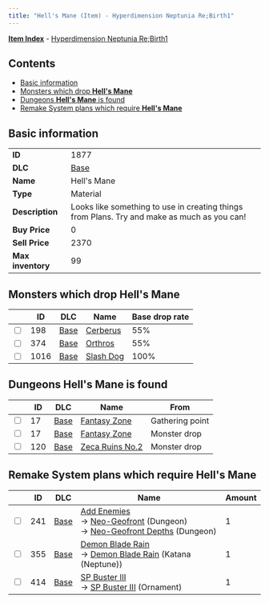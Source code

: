 ```yaml
---
title: "Hell's Mane (Item) - Hyperdimension Neptunia Re;Birth1"
---
```


[**Item Index**](/neptunia/rb1/item/index.html) - [Hyperdimension Neptunia Re;Birth1](/neptunia/rb1)

## Contents

- [Basic information](#basic-information)
- [Monsters which drop **Hell's Mane**](#monsters-which-drop-hells-mane)
- [Dungeons **Hell's Mane** is found](#dungeons-hells-mane-is-found)
- [Remake System plans which require **Hell's Mane**](#remake-system-plans-which-require-hells-mane)

## Basic information

|   |   |
| -- | -- |
| **ID** | 1877 |
| **DLC** | [Base](/neptunia/rb1/dlc/1-base.html) |
| **Name** | Hell's Mane |
| **Type** | Material |
| **Description** | Looks like something to use in creating things from Plans. Try and make as much as you can! |
| **Buy Price** | 0 |
| **Sell Price** | 2370 |
| **Max inventory** | 99 |

## Monsters which drop **Hell's Mane**

|    | ID | DLC | Name | Base drop rate |
| -- | -- | --- | ---- | -------------- |
| <input type="checkbox" id="rb1-monster-1-198" class="trackbox" /> | 198 | [Base](/neptunia/rb1/dlc/1-base.html) | [Cerberus](/neptunia/rb1/monster/1-198-cerberus.html) | 55% |
| <input type="checkbox" id="rb1-monster-1-374" class="trackbox" /> | 374 | [Base](/neptunia/rb1/dlc/1-base.html) | [Orthros](/neptunia/rb1/monster/1-374-orthros.html) | 55% |
| <input type="checkbox" id="rb1-monster-1-1016" class="trackbox" /> | 1016 | [Base](/neptunia/rb1/dlc/1-base.html) | [Slash Dog](/neptunia/rb1/monster/1-1016-slash-dog.html) | 100% |

## Dungeons **Hell's Mane** is found

|    | ID | DLC | Name | From |
| -- | -- | --- | ---- | ---- |
| <input type="checkbox" id="rb1-dungeon-1-17" class="trackbox" /> | 17 | [Base](/neptunia/rb1/dlc/1-base.html) | [Fantasy Zone](/neptunia/rb1/dungeon/1-17-fantasy-zone.html) | Gathering point |
| <input type="checkbox" id="rb1-dungeon-1-17" class="trackbox" /> | 17 | [Base](/neptunia/rb1/dlc/1-base.html) | [Fantasy Zone](/neptunia/rb1/dungeon/1-17-fantasy-zone.html) | Monster drop |
| <input type="checkbox" id="rb1-dungeon-1-120" class="trackbox" /> | 120 | [Base](/neptunia/rb1/dlc/1-base.html) | [Zeca Ruins No.2](/neptunia/rb1/dungeon/1-120-zeca-ruins-no-2.html) | Monster drop |

## Remake System plans which require **Hell's Mane**

|    | ID | DLC | Name | Amount |
| -- | -- | --- | ---- | ------ |
| <input type="checkbox" id="rb1-remake-1-241" class="trackbox" /> | 241 | [Base](/neptunia/rb1/dlc/1-base.html) | [Add Enemies](/neptunia/rb1/remake/1-241-add-enemies.html)<br />→ [Neo-Geofront](/neptunia/rb1/dungeon/1-18-neo-geofront.html) (Dungeon)<br />→ [Neo-Geofront Depths](/neptunia/rb1/dungeon/1-19-neo-geofront-depths.html) (Dungeon) | 1 |
| <input type="checkbox" id="rb1-remake-1-355" class="trackbox" /> | 355 | [Base](/neptunia/rb1/dlc/1-base.html) | [Demon Blade Rain](/neptunia/rb1/remake/1-355-demon-blade-rain.html)<br />→ [Demon Blade Rain](/neptunia/rb1/item/1-2019-demon-blade-rain.html) (Katana (Neptune)) | 1 |
| <input type="checkbox" id="rb1-remake-1-414" class="trackbox" /> | 414 | [Base](/neptunia/rb1/dlc/1-base.html) | [SP Buster III](/neptunia/rb1/remake/1-414-sp-buster-iii.html)<br />→ [SP Buster III](/neptunia/rb1/item/1-2742-sp-buster-iii.html) (Ornament) | 1 |
